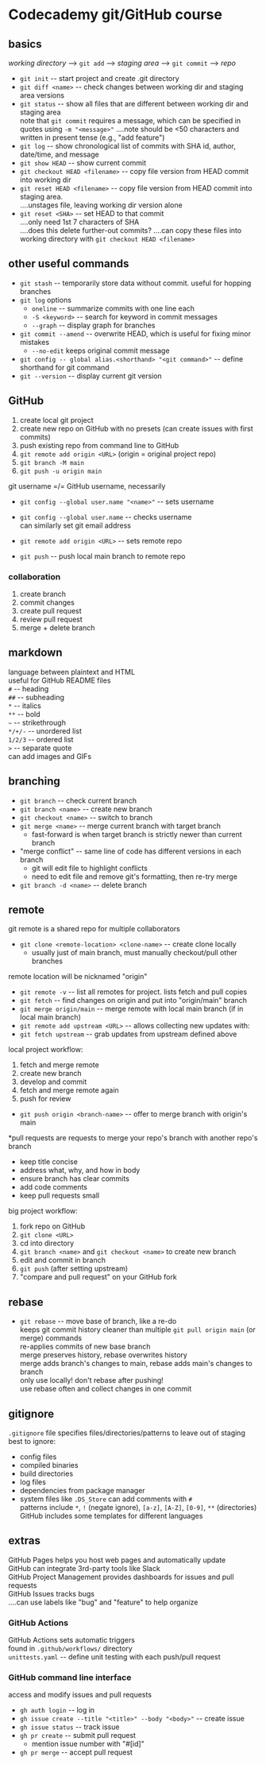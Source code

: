 # Codecademy git/GitHub course

## basics

*working directory* --> `git add` --> *staging area* --> `git commit` --> *repo*  

* `git init`  --  start project and create .git directory  
* `git diff <name>`  --  check changes between working dir and staging area versions  
* `git status`  --  show all files that are different between working dir and staging area  
note that `git commit` requires a message, which can be specified in quotes using `-m "<message>"` 
....note should be <50 characters and written in present tense (e.g., "add feature")  
* `git log`  --  show chronological list of commits with SHA id, author, date/time, and message  
* `git show HEAD`  -- show current commit  
* `git checkout HEAD <filename>`  --  copy file version from HEAD commit into working dir  
* `git reset HEAD <filename>`  --  copy file version from HEAD commit into staging area.  
....unstages file, leaving working dir version alone  
* `git reset <SHA>`  --  set HEAD to that commit  
....only need 1st 7 characters of SHA  
....does this delete further-out commits?
....can copy these files into working directory with `git checkout HEAD <filename>`

## other useful commands

* `git stash`  --  temporarily store data without commit. useful for hopping branches  
* `git log` options  
  * `oneline`  --  summarize commits with one line each  
  * `-S <keyword>`  --  search for keyword in commit messages  
  * `--graph`  --  display graph for branches  
* `git commit --amend`  --  overwrite HEAD, which is useful for fixing minor mistakes  
  * `--no-edit` keeps original commit message  
* `git config -- global alias.<shorthand> "<git command>"`  --  define shorthand for git command  
* `git --version`  --  display current git version  

## GitHub

1. create local git project
2. create new repo on GitHub with no presets (can create issues with first commits)
3. push existing repo from command line to GitHub
  1. `git remote add origin <URL>` (origin = original project repo)
  2. `git branch -M main`
  3. `git push -u origin main`

git username =/= GitHub username, necessarily  
* `git config --global user.name "<name>"`  --  sets username  
* `git config --global user.name`  --  checks username  
can similarly set git email address  

* `git remote add origin <URL>`  --  sets remote repo  
* `git push`  --  push local main branch to remote repo  

### collaboration

1. create branch
2. commit changes
3. create pull request
4. review pull request
5. merge + delete branch


## markdown

language between plaintext and HTML  
useful for GitHub README files  
`#`  --  heading  
`##` --  subheading  
`*`  --  italics  
`**` --  bold  
`~`  --  strikethrough  
`*/+/-`  --  unordered list  
`1/2/3`  --  ordered list  
`>`  --  separate quote  
can add images and GIFs

## branching

* `git branch`  --  check current branch  
* `git branch <name>`  --  create new branch  
* `git checkout <name>`  --  switch to branch  
* `git merge <name>`  --  merge current branch with target branch  
  * fast-forward is when target branch is strictly newer than current branch  
* "merge conflict"  --   same line of code has different versions in each branch  
  * git will edit file to highlight conflicts  
  * need to edit file and remove git's formatting, then re-try merge  
* `git branch -d <name>`  --  delete branch  

## remote

git remote is a shared repo for multiple collaborators  
* `git clone <remote-location> <clone-name>`  --  create clone locally  
  * usually just of main branch, must manually checkout/pull other branches  

remote location will be nicknamed "origin"  
* `git remote -v`  --  list all remotes for project. lists fetch and pull copies  
* `git fetch`  --  find changes on origin and put into "origin/main" branch  
* `git merge origin/main`  --  merge remote with local main branch (if in local main branch)  
* `git remote add upstream <URL>`  --  allows collecting new updates with:  
* `git fetch upstream`  --  grab updates from upstream defined above  

local project workflow:  

1. fetch and merge remote
2. create new branch
3. develop and commit
4. fetch and merge remote again
5. push for review

* `git push origin <branch-name>`  --  offer to merge branch with origin's main  

*pull requests are requests to merge your repo's branch with another repo's branch  
  * keep title concise  
  * address what, why, and how in body  
  * ensure branch has clear commits  
  * add code comments  
  * keep pull requests small  

big project workflow:  

1. fork repo on GitHub
2. `git clone <URL>`
3. cd into directory
4. `git branch <name>` and `git checkout <name>` to create new branch
5. edit and commit in branch
6. `git push` (after setting upstream)
7. "compare and pull request" on your GitHub fork

## rebase

* `git rebase`  --  move base of branch, like a re-do  
keeps git commit history cleaner than multiple `git pull origin main` (or merge) commands  
re-applies commits of new base branch  
merge preserves history, rebase overwrites history  
merge adds branch's changes to main, rebase adds main's changes to branch  
only use locally! don't rebase after pushing!  
use rebase often and collect changes in one commit

## gitignore

`.gitignore` file specifies files/directories/patterns to leave out of staging  
best to ignore:  
* config files 
* compiled binaries
* build directories
* log files
* dependencies from package manager
* system files like `.DS_Store`
can add comments with `#`  
patterns include `*`, `!` (negate ignore), `[a-z]`, `[A-Z]`, `[0-9]`, `**` (directories)  
GitHub includes some templates for different languages  

## extras

GitHub Pages helps you host web pages and automatically update  
GitHub can integrate 3rd-party tools like Slack  
GitHub Project Management provides dashboards for issues and pull requests  
GitHub Issues tracks bugs  
....can use labels like "bug" and "feature" to help organize  

### GitHub Actions
GitHub Actions sets automatic triggers  
found in `.github/workflows/` directory  
`unittests.yaml`  --  define unit testing with each push/pull request  

### GitHub command line interface  
access and modify issues and pull requests  
* `gh auth login`  --  log in  
* `gh issue create --title "<title>" --body "<body>"`  --  create issue  
* `gh issue status`  --  track issue  
* `gh pr create`  --  submit pull request  
  * mention issue number with "#[id]"  
* `gh pr merge`  --  accept pull request  
